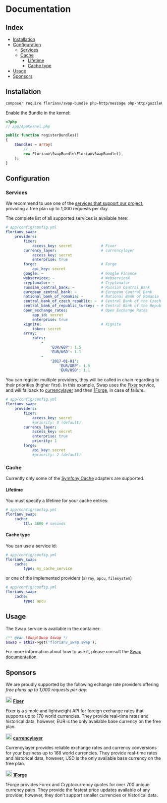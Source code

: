 # Documentation

## Index

* [Installation](#installation)
* [Configuration](#configuration)
  * [Services](#services)
  * [Cache](#cache)
    * [Lifetime](#lifetime)
    * [Cache type](#cache-type)
* [Usage](#usage)
* [Sponsors](#sponsors)

## Installation

```bash
composer require florianv/swap-bundle php-http/message php-http/guzzle6-adapter
```

Enable the Bundle in the kernel:

``` php
<?php
// app/AppKernel.php

public function registerBundles()
{
    $bundles = array(
        // ...
        new Florianv\SwapBundle\FlorianvSwapBundle(),
    );
}
```

## Configuration

### Services

We recommend to use one of the [services that support our project](#sponsors), providing a free plan up to 1,000 requests per day.

The complete list of all supported services is available here:

```yaml
# app/config/config.yml
florianv_swap:
    providers:
        fixer:
            access_key: secret             # Fixer
        currency_layer:                    # currencylayer
            access_key: secret
            enterprise: true
        forge:                             # Forge
            api_key: secret    
        google: ~                          # Google Finance
        webservicex: ~                     # WebserviceX
        cryptonator: ~                     # Cryptonator
        russian_central_bank: ~            # Russian Central Bank
        european_central_bank: ~           # European Central Bank
        national_bank_of_romania: ~        # National Bank of Romania
        central_bank_of_czech_republic: ~  # Central Bank of the Czech Republic
        central_bank_of_republic_turkey: ~ # Central Bank of the Republic of Turkey
        open_exchange_rates:               # Open Exchange Rates
            app_id: secret
            enterprise: true
        xignite:                           # Xignite
            token: secret
        array:
            rates:
                -
                    'EUR/GBP': 1.5
                    'EUR/USD': 1.1
                -
                    '2017-01-01':
                        'EUR/GBP': 1.5
                        'EUR/USD': 1.1
```

You can register multiple providers, they will be called in chain regarding to their priorities (higher first).
In this example, Swap uses the [Fixer](http://fixer.io) service, and will fallback to [currencylayer](https://currencylayer.com) 
and then [1Forge](https://1forge.com), in case of failure.

```yaml
# app/config/config.yml
florianv_swap:
    providers:
        fixer:
            access_key: secret
            #priority: 0 (default)
        currency_layer:                   
            access_key: secret
            enterprise: true
            priority: 1
        forge:                            
            api_key: secret
            #priority: 2 (default)            
```

### Cache

Currently only some of the [Symfony Cache](https://symfony.com/doc/current/components/cache.html#available-simple-cache-psr-16-classes) adapters are supported.

#### Lifetime

You must specify a lifetime for your cache entries:

```yaml
# app/config/config.yml
florianv_swap:
    cache:
        ttl: 3600 # seconds
```

#### Cache type

You can use a service id:

```yaml
# app/config/config.yml
florianv_swap:
    cache:
        type: my_cache_service
```

or one of the implemented providers (`array`, `apcu`, `filesystem`)

```yaml
# app/config/config.yml
florianv_swap:
    cache:
        type: apcu
```

## Usage

The Swap service is available in the container:

```php
/** @var \Swap\Swap $swap */
$swap = $this->get('florianv_swap.swap');
```

For more information about how to use it, please consult the [Swap documentation](https://github.com/florianv/swap).

## Sponsors

We are proudly supported by the following echange rate providers offering *free plans up to 1,000 requests per day*:

<img src="https://s3.amazonaws.com/swap.assets/fixer_icon.png?v=2" height="20px" width="20px"/> **[Fixer](https://fixer.io)**

Fixer is a simple and lightweight API for foreign exchange rates that supports up to 170 world currencies.
They provide real-time rates and historical data, however, EUR is the only available base currency on the free plan.

<img src="https://s3.amazonaws.com/swap.assets/currencylayer_icon.png" height="20px" width="20px"/> **[currencylayer](https://currencylayer.com)**

Currencylayer provides reliable exchange rates and currency conversions for your business up to 168 world currencies.
They provide real-time rates and historical data, however, USD is the only available base currency on the free plan.

<img src="https://s3.amazonaws.com/swap.assets/1forge_icon.png" height="20px" width="20px"/> **[1Forge](https://1forge.com)**

1Forge provides Forex and Cryptocurrency quotes for over 700 unique currency pairs. 
They provide the fastest price updates available of any provider, however, they don’t support smaller currencies or historical data.
